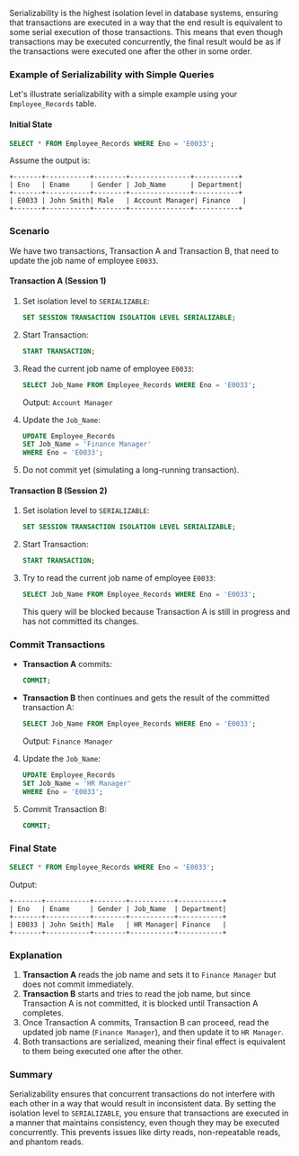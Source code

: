 Serializability is the highest isolation level in database systems, ensuring that transactions are executed in a way that the end result is equivalent to some serial execution of those transactions. This means that even though transactions may be executed concurrently, the final result would be as if the transactions were executed one after the other in some order.

### Example of Serializability with Simple Queries

Let's illustrate serializability with a simple example using your `Employee_Records` table.

#### Initial State

```sql
SELECT * FROM Employee_Records WHERE Eno = 'E0033';
```

Assume the output is:

```plaintext
+-------+-----------+--------+---------------+-----------+
| Eno   | Ename     | Gender | Job_Name      | Department|
+-------+-----------+--------+---------------+-----------+
| E0033 | John Smith| Male   | Account Manager| Finance   |
+-------+-----------+--------+---------------+-----------+
```

### Scenario

We have two transactions, Transaction A and Transaction B, that need to update the job name of employee `E0033`.

#### Transaction A (Session 1)

1. Set isolation level to `SERIALIZABLE`:

    ```sql
    SET SESSION TRANSACTION ISOLATION LEVEL SERIALIZABLE;
    ```

2. Start Transaction:

    ```sql
    START TRANSACTION;
    ```

3. Read the current job name of employee `E0033`:

    ```sql
    SELECT Job_Name FROM Employee_Records WHERE Eno = 'E0033';
    ```

    Output: `Account Manager`

4. Update the `Job_Name`:

    ```sql
    UPDATE Employee_Records
    SET Job_Name = 'Finance Manager'
    WHERE Eno = 'E0033';
    ```

5. Do not commit yet (simulating a long-running transaction).

#### Transaction B (Session 2)

1. Set isolation level to `SERIALIZABLE`:

    ```sql
    SET SESSION TRANSACTION ISOLATION LEVEL SERIALIZABLE;
    ```

2. Start Transaction:

    ```sql
    START TRANSACTION;
    ```

3. Try to read the current job name of employee `E0033`:

    ```sql
    SELECT Job_Name FROM Employee_Records WHERE Eno = 'E0033';
    ```

    This query will be blocked because Transaction A is still in progress and has not committed its changes.

### Commit Transactions

- **Transaction A** commits:

    ```sql
    COMMIT;
    ```

- **Transaction B** then continues and gets the result of the committed transaction A:

    ```sql
    SELECT Job_Name FROM Employee_Records WHERE Eno = 'E0033';
    ```

    Output: `Finance Manager`

4. Update the `Job_Name`:

    ```sql
    UPDATE Employee_Records
    SET Job_Name = 'HR Manager'
    WHERE Eno = 'E0033';
    ```

5. Commit Transaction B:

    ```sql
    COMMIT;
    ```

### Final State

```sql
SELECT * FROM Employee_Records WHERE Eno = 'E0033';
```

Output:

```plaintext
+-------+-----------+--------+-----------+-----------+
| Eno   | Ename     | Gender | Job_Name  | Department|
+-------+-----------+--------+-----------+-----------+
| E0033 | John Smith| Male   | HR Manager| Finance   |
+-------+-----------+--------+-----------+-----------+
```

### Explanation

1. **Transaction A** reads the job name and sets it to `Finance Manager` but does not commit immediately.
2. **Transaction B** starts and tries to read the job name, but since Transaction A is not committed, it is blocked until Transaction A completes.
3. Once Transaction A commits, Transaction B can proceed, read the updated job name (`Finance Manager`), and then update it to `HR Manager`.
4. Both transactions are serialized, meaning their final effect is equivalent to them being executed one after the other.

### Summary

Serializability ensures that concurrent transactions do not interfere with each other in a way that would result in inconsistent data. By setting the isolation level to `SERIALIZABLE`, you ensure that transactions are executed in a manner that maintains consistency, even though they may be executed concurrently. This prevents issues like dirty reads, non-repeatable reads, and phantom reads.
